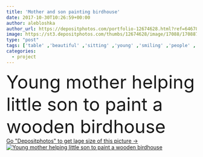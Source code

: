 ```yaml
---
title: 'Mother and son painting birdhouse'
date: 2017-10-30T10:26:59+00:00
author: alebloshka
author_url: https://depositphotos.com/portfolio-12674628.html?ref=64678756
image: https://st3.depositphotos.com/thumbs/12674628/image/17088/170887792/api_thumb_450.jpg?forcejpeg=true
type: "post"
tags: ['table' ,'beautiful' ,'sitting' ,'young' ,'smiling' ,'people' ,'caucasian' ,'hobby' ,'kitchen' ,'wooden' ,'child' ,'family' ,'boy' ,'childhood' ,'kid' ,'paint' ,'adorable' ,'home' ,'brush' ,'together' ,'togetherness' ,'helping' ,'preschooler' ,'indoors' ,'schoolboy' ,'project' ,'attractive' ,'son' ,'handmade' ,'schoolchild' ,'mother' ,'parenting' ,'mom' ,'relationship' ,'handcraft' ,'birdhouse' ,'bonding' ,'parenthood' ,'young adult' ,'having fun' ,'single parent' ,'Quality Time' ,'caucasian woman' ]
categories: 
  - project
---
```

<div aling="center">
            <font size="60"> Young mother helping little son to paint a wooden birdhouse</font>   
</div>
<div>
    <a href='https://st3.depositphotos.com/thumbs/12674628/image/17088/170887792/api_thumb_450.jpg?forcejpeg=true?ref=64678756' target=_blank > Go "Depositphotos" to get lage size of this picture ->
        <img href='https://st3.depositphotos.com/thumbs/12674628/image/17088/170887792/api_thumb_450.jpg?forcejpeg=true?ref=64678756' src='https://st3.depositphotos.com/12674628/17088/i/950/depositphotos_170887792-stock-photo-mother-and-son-painting-birdhouse.jpg?forcejpeg=true' alt='Young mother helping little son to paint a wooden birdhouse' >
    </a>
</div>
